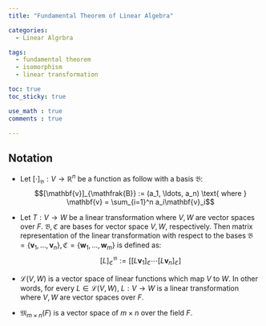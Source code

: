 ```yaml
---
title: "Fundamental Theorem of Linear Algebra"

categories:
  - Linear Algrbra

tags:
  - fundamental theorem
  - isomorphism
  - linear transformation

toc: true
toc_sticky: true

use_math : true
comments : true

---
```


## Notation
- Let  $[\cdot]_{\mathfrak{B}}:V \rightarrow \mathbb{R}^n$ be a function as follow with a basis $\mathfrak{B}$:   
$$[\mathbf{v}]_{\mathfrak{B}} := (a_1, \ldots, a_n) \text{ where } \mathbf{v} = \sum_{i=1}^n a_i\mathbf{v}_i$$

- Let $T: V \rightarrow W$ be a linear transformation where $V, W$ are vector spaces over $F$. $\mathfrak{B,C}$ are bases for vector space $V, W$, respectively. Then matrix representation of the linear transformation with respect to the bases $\mathfrak{B} = \{ \mathbf{v}_1, \ldots, \mathbf{v}_n \}, \mathfrak{C}=\{ \mathbf{w}_1, \ldots, \mathbf{w}_m \}$ is defined as:
$$ [L]^\mathfrak{B}_{\mathfrak{C}} := [ [L\mathbf{v}_1]_{\mathfrak{C}} \cdots[L\mathbf{v}_n]_{\mathfrak{C}}]$$

- $\mathcal{L}(V,W)$ is a vector space of linear functions which map $V$ to $W$. In other words, for every $L\in \mathcal{L}(V,W)$, $L:V\rightarrow W$ is a linear transformation where $V,W$ are vector spaces over $F$.

- $\mathfrak{M}_{m\times n}(F)$ is a vector space of $m\times n$ over the field $F$.

 
